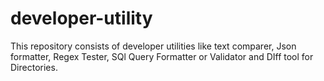 # developer-utility
This repository consists of developer utilities like text comparer, Json formatter, Regex Tester, SQl Query Formatter or Validator and DIff tool for Directories.
